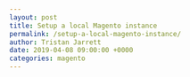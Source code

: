 ```yaml
---
layout: post
title: Setup a local Magento instance
permalink: /setup-a-local-magento-instance/
author: Tristan Jarrett
date: 2019-04-08 09:00:00 +0000
categories: magento
---
```

